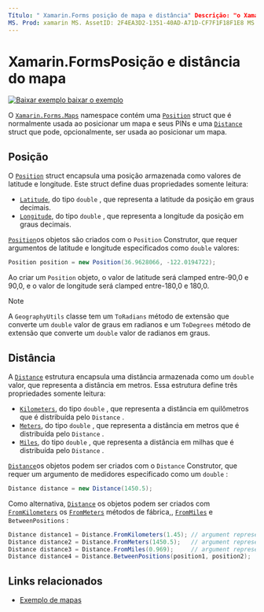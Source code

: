 ```yaml
---
Título: " Xamarin.Forms posição de mapa e distância" Descrição: "o Xamarin.Forms . O namespace Maps contém uma struct de posição que é normalmente usada ao posicionar um mapa e seus Pins, e uma estrutura de distância que pode, opcionalmente, ser usada ao posicionar um mapa. "
MS. Prod: xamarin MS. AssetID: 2F4EA3D2-1351-40AD-A71D-CF7F1F18F1E8 MS. Technology: xamarin-Forms autor: davidbritch MS. Author: dabritch MS. Date: 03/10/2020 no-loc: [ Xamarin.Forms , Xamarin.Essentials ]
---
```


# <a name="xamarinforms-map-position-and-distance"></a>Xamarin.FormsPosição e distância do mapa

[![Baixar exemplo ](~/media/shared/download.png) baixar o exemplo](https://docs.microsoft.com/samples/xamarin/xamarin-forms-samples/workingwithmaps)

O [`Xamarin.Forms.Maps`](xref:Xamarin.Forms.Maps) namespace contém uma [`Position`](xref:Xamarin.Forms.Maps.Position) struct que é normalmente usada ao posicionar um mapa e seus PINs e uma [`Distance`](xref:Xamarin.Forms.Maps.Distance) struct que pode, opcionalmente, ser usada ao posicionar um mapa.

## <a name="position"></a>Posição

O [`Position`](xref:Xamarin.Forms.Maps.Position) struct encapsula uma posição armazenada como valores de latitude e longitude. Este struct define duas propriedades somente leitura:

- [`Latitude`](xref:Xamarin.Forms.Maps.Position.Latitude), do tipo `double` , que representa a latitude da posição em graus decimais.
- [`Longitude`](xref:Xamarin.Forms.Maps.Position.Longitude), do tipo `double` , que representa a longitude da posição em graus decimais.

[`Position`](xref:Xamarin.Forms.Maps.Position)os objetos são criados com o `Position` Construtor, que requer argumentos de latitude e longitude especificados como `double` valores:

```csharp
Position position = new Position(36.9628066, -122.0194722);
```

Ao criar um `Position` objeto, o valor de latitude será clamped entre-90,0 e 90,0, e o valor de longitude será clamped entre-180,0 e 180,0.

> [!NOTE]
> A `GeographyUtils` classe tem um `ToRadians` método de extensão que converte um `double` valor de graus em radianos e um `ToDegrees` método de extensão que converte um `double` valor de radianos em graus.

## <a name="distance"></a>Distância

A [`Distance`](xref:Xamarin.Forms.Maps.Distance) estrutura encapsula uma distância armazenada como um `double` valor, que representa a distância em metros. Essa estrutura define três propriedades somente leitura:

- [`Kilometers`](xref:Xamarin.Forms.Maps.Distance.Kilometers), do tipo `double` , que representa a distância em quilômetros que é distribuída pelo `Distance` .
- [`Meters`](xref:Xamarin.Forms.Maps.Distance.Meters), do tipo `double` , que representa a distância em metros que é distribuída pelo `Distance` .
- [`Miles`](xref:Xamarin.Forms.Maps.Distance.Miles), do tipo `double` , que representa a distância em milhas que é distribuída pelo `Distance` .

[`Distance`](xref:Xamarin.Forms.Maps.Distance)os objetos podem ser criados com o `Distance` Construtor, que requer um argumento de medidores especificado como um `double` :

```csharp
Distance distance = new Distance(1450.5);
```

Como alternativa, [`Distance`](xref:Xamarin.Forms.Maps.Distance) os objetos podem ser criados com [`FromKilometers`](xref:Xamarin.Forms.Maps.Distance.FromKilometers*) os [`FromMeters`](xref:Xamarin.Forms.Maps.Distance.FromMeters*) métodos de fábrica,, [`FromMiles`](xref:Xamarin.Forms.Maps.Distance.FromMiles*) e `BetweenPositions` :

```csharp
Distance distance1 = Distance.FromKilometers(1.45); // argument represents the number of kilometers
Distance distance2 = Distance.FromMeters(1450.5);   // argument represents the number of meters
Distance distance3 = Distance.FromMiles(0.969);     // argument represents the number of miles
Distance distance4 = Distance.BetweenPositions(position1, position2);
```

## <a name="related-links"></a>Links relacionados

- [Exemplo de mapas](https://docs.microsoft.com/samples/xamarin/xamarin-forms-samples/workingwithmaps)
